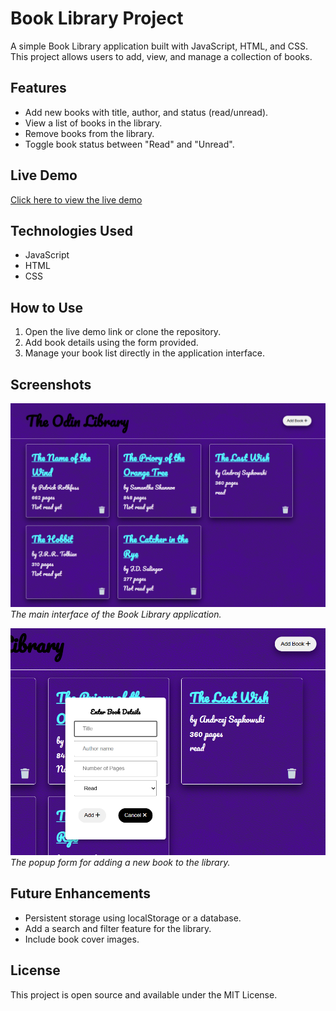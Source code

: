 # Book Library Project  

A simple Book Library application built with JavaScript, HTML, and CSS. This project allows users to add, view, and manage a collection of books.  

## Features  
- Add new books with title, author, and status (read/unread).  
- View a list of books in the library.  
- Remove books from the library.  
- Toggle book status between "Read" and "Unread".  

## Live Demo  
[Click here to view the live demo](<https://mil9nn.github.io/Library/index.html>)  

## Technologies Used  
- JavaScript  
- HTML  
- CSS  

## How to Use  
1. Open the live demo link or clone the repository.  
2. Add book details using the form provided.  
3. Manage your book list directly in the application interface.  

## Screenshots  
![Book Library ScreenShot](assets/Screenshot1.png)
*The main interface of the Book Library application.*

![Form Popup ScreenShot](assets/Screenshot2.png)
*The popup form for adding a new book to the library.*

## Future Enhancements  
- Persistent storage using localStorage or a database.  
- Add a search and filter feature for the library.  
- Include book cover images.  

## License  
This project is open source and available under the MIT License.  
